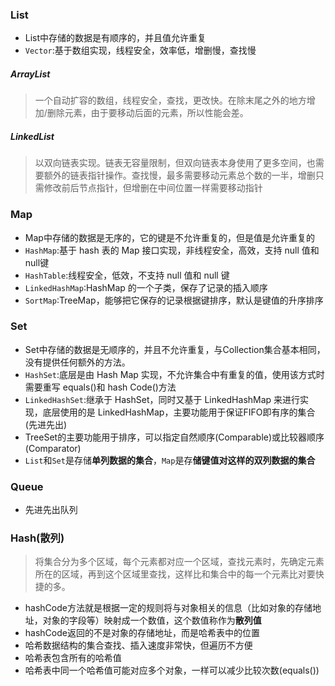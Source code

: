 ### List

* List中存储的数据是有顺序的，并且值允许重复
* `Vector`:基于数组实现，线程安全，效率低，增删慢，查找慢

##### ArrayList
> 一个自动扩容的数组，线程安全，查找，更改快。在除末尾之外的地方增加/删除元素，由于要移动后面的元素，所以性能会差。

##### LinkedList
> 以双向链表实现。链表无容量限制，但双向链表本身使用了更多空间，也需要额外的链表指针操作。查找慢，最多需要移动元素总个数的一半，增删只需修改前后节点指针，但增删在中间位置一样需要移动指针

### Map

* Map中存储的数据是无序的，它的键是不允许重复的，但是值是允许重复的
* `HashMap`:基于 hash 表的 Map 接口实现，非线程安全，高效，支持 null 值和 null键
* `HashTable`:线程安全，低效，不支持 null 值和 null 键
* `LinkedHashMap`:HashMap 的一个子类，保存了记录的插入顺序
* `SortMap`:TreeMap，能够把它保存的记录根据键排序，默认是键值的升序排序

### Set

* Set中存储的数据是无顺序的，并且不允许重复，与Collection集合基本相同，没有提供任何额外的方法。
* `HashSet`:底层是由 Hash Map 实现，不允许集合中有重复的值，使用该方式时需要重写 equals()和 hash Code()方法
* `LinkedHashSet`:继承于 HashSet，同时又基于 LinkedHashMap 来进行实现，底层使用的是 LinkedHashMap，主要功能用于保证FIFO即有序的集合(先进先出)
* TreeSet的主要功能用于排序，可以指定自然顺序(Comparable)或比较器顺序(Comparator)
* `List`和`Set`是存储**单列数据的集合**，`Map`是存**储键值对这样的双列数据的集合**

### Queue

* 先进先出队列

### Hash(散列)

> 将集合分为多个区域，每个元素都对应一个区域，查找元素时，先确定元素所在的区域，再到这个区域里查找，这样比和集合中的每一个元素比对要快捷的多。

- hashCode方法就是根据一定的规则将与对象相关的信息（比如对象的存储地址，对象的字段等）映射成一个数值，这个数值称作为**散列值**
- hashCode返回的不是对象的存储地址，而是哈希表中的位置
- 哈希数据结构的集合查找、插入速度非常快，但遍历不方便
- 哈希表包含所有的哈希值
- 哈希表中同一个哈希值可能对应多个对象，一样可以减少比较次数(equals())